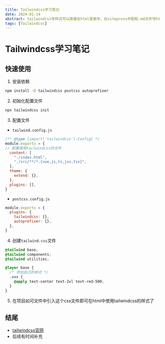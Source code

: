 ```yaml
---
title: Tailwindcss学习笔记
date: 2024-01-14
abstract: tailwindcss写样式可以直接在html里面写，在vitepress中配和.md文件写html代码有一定的优势，不过需要配置tailwind @apply 实用类，不配置的话写起来html就是一坨，看起来非常的不舒服（个人意见）。vitepress中配置了tailwindcss，现在不需要了，还是沿用scss。删除配置前，先记录一下tailwindcss的配置，方便后续查阅。
tags: [Tailwindcss]
---
```

# Tailwindcss学习笔记
## 快速使用
1. 安装依赖
``` bash
npm install -D tailwindcss postcss autoprefixer
```
2. 初始化配置文件
```bash
npx tailwindcss init
```
3. 配置文件
- `tailwind.config.js`
```js
/** @type {import('tailwindcss').Config} */
module.exports = {
// 配置使用tailwindcss的文件
  content: [
    "./index.html",
    "./src/**/*.{vue,js,ts,jsx,tsx}",
  ],
  theme: {
    extend: {},
  },
  plugins: [],
}
```
- `postcss.config.js`
```js
module.exports = {
  plugins: {
    tailwindcss: {},
    autoprefixer: {},
  },
}
```
4. 创建`tailwind.css`文件
``` css
@tailwind base;
@tailwind components;
@tailwind utilities;

@layer base {
  /* 添加自己的样式 */
  .xxx {
    @apply text-center text-2xl text-red-500;
  }
}

```
5. 在项目如可文件中引入这个css文件即可在html中使用tailwindcss的样式了

## 结尾
- [tailwindcss官网](https://www.tailwindcss.cn/docs/installation/using-postcss)
- 后续有时间补充
